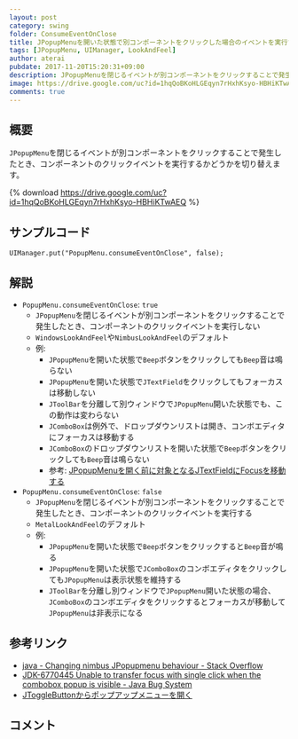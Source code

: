 ```yaml
---
layout: post
category: swing
folder: ConsumeEventOnClose
title: JPopupMenuを開いた状態で別コンポーネントをクリックした場合のイベントを実行するかを切り替える
tags: [JPopupMenu, UIManager, LookAndFeel]
author: aterai
pubdate: 2017-11-20T15:20:31+09:00
description: JPopupMenuを閉じるイベントが別コンポーネントをクリックすることで発生したとき、コンポーネントのクリックイベントを実行するかどうかを切り替えます。
image: https://drive.google.com/uc?id=1hqQoBKoHLGEqyn7rHxhKsyo-HBHiKTwAEQ
comments: true
---
```

## 概要
`JPopupMenu`を閉じるイベントが別コンポーネントをクリックすることで発生したとき、コンポーネントのクリックイベントを実行するかどうかを切り替えます。

{% download https://drive.google.com/uc?id=1hqQoBKoHLGEqyn7rHxhKsyo-HBHiKTwAEQ %}

## サンプルコード
<pre class="prettyprint"><code>UIManager.put("PopupMenu.consumeEventOnClose", false);
</code></pre>

## 解説
- `PopupMenu.consumeEventOnClose`: `true`
    - `JPopupMenu`を閉じるイベントが別コンポーネントをクリックすることで発生したとき、コンポーネントのクリックイベントを実行しない
    - `WindowsLookAndFeel`や`NimbusLookAndFeel`のデフォルト
    - 例:
        - `JPopupMenu`を開いた状態で`Beep`ボタンをクリックしても`Beep`音は鳴らない
        - `JPopupMenu`を開いた状態で`JTextField`をクリックしてもフォーカスは移動しない
        - `JToolBar`を分離して別ウィンドウで`JPopupMenu`開いた状態でも、この動作は変わらない
        - `JComboBox`は例外で、ドロップダウンリストは開き、コンボエディタにフォーカスは移動する
        - `JComboBox`のドロップダウンリストを開いた状態で`Beep`ボタンをクリックしても`Beep`音は鳴らない
        - 参考: [JPopupMenuを開く前に対象となるJTextFieldにFocusを移動する](https://ateraimemo.com/Swing/FocusBeforePopup.html)
- `PopupMenu.consumeEventOnClose`: `false`
    - `JPopupMenu`を閉じるイベントが別コンポーネントをクリックすることで発生したとき、コンポーネントのクリックイベントを実行する
    - `MetalLookAndFeel`のデフォルト
    - 例:
        - `JPopupMenu`を開いた状態で`Beep`ボタンをクリックすると`Beep`音が鳴る
        - `JPopupMenu`を開いた状態で`JComboBox`のコンボエディタをクリックしても`JPopupMenu`は表示状態を維持する
        - `JToolBar`を分離し別ウィンドウで`JPopupMenu`開いた状態の場合、`JComboBox`のコンボエディタをクリックするとフォーカスが移動して`JPopupMenu`は非表示になる

<!-- dummy comment line for breaking list -->

## 参考リンク
- [java - Changing nimbus JPopupmenu behaviour - Stack Overflow](https://stackoverflow.com/questions/34679216/changing-nimbus-jpopupmenu-behaviour)
- [JDK-6770445 Unable to transfer focus with single click when the combobox popup is visible - Java Bug System](https://bugs.openjdk.java.net/browse/JDK-6770445)
- [JToggleButtonからポップアップメニューを開く](https://ateraimemo.com/Swing/ToolButtonPopup.html)

<!-- dummy comment line for breaking list -->

## コメント
